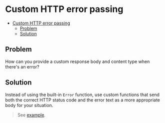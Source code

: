 # Custom HTTP error passing

- [Custom HTTP error passing](#custom-http-error-passing)
  - [Problem](#problem)
  - [Solution](#solution)

## Problem

How can you provide a custom response body and content type when there's an error?

## Solution

Instead of using the built-in `Error` function, use custom functions that send both the correct HTTP status code and the error text as a more appropriate body for your situation.

> See [example](../custom_json_error_res.go).
